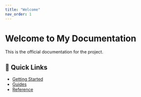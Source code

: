 ```yaml
---
title: "Welcome"
nav_order: 1
---
```


# Welcome to My Documentation

This is the official documentation for the project.

## 📌 Quick Links
- [Getting Started](getting-started.md)
- [Guides](guides.md)
- [Reference](reference.md)
